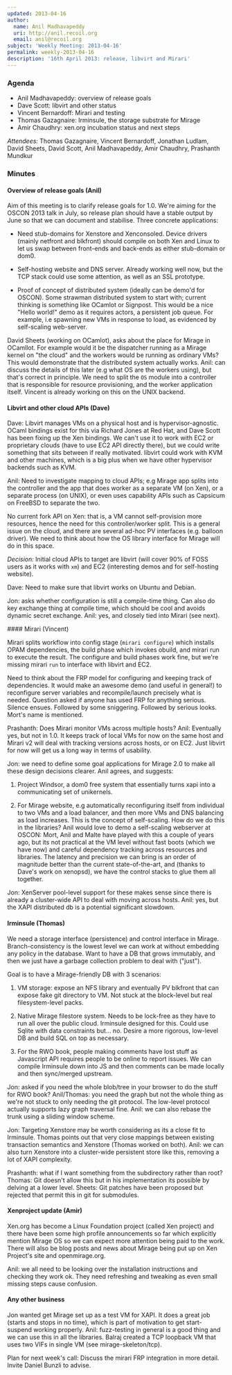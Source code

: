 ```yaml
---
updated: 2013-04-16
author:
  name: Anil Madhavapeddy
  uri: http://anil.recoil.org
  email: anil@recoil.org
subject: 'Weekly Meeting: 2013-04-16'
permalink: weekly-2013-04-16
description: '16th April 2013: release, libvirt and Mirari'
---
```


### Agenda

* Anil Madhavapeddy: overview of release goals
* Dave Scott: libvirt and other status
* Vincent Bernardoff: Mirari and testing
* Thomas Gazagnaire: Irminsule, the storage substrate for Mirage
* Amir Chaudhry: xen.org incubation status and next steps

*Attendees:* Thomas Gazagnaire, Vincent Bernardoff, Jonathan Ludlam, David
Sheets, David Scott, Anil Madhavapeddy, Amir Chaudhry, Prashanth Mundkur

### Minutes

#### Overview of release goals (Anil)

Aim of this meeting is to clarify release goals for 1.0. We're aiming for the
OSCON 2013 talk in July, so release plan should have a stable output by June 
so that we can document and stabilise.  Three concrete applications:

* Need stub-domains for Xenstore and Xenconsoled.  Device drivers (mainly
netfront and blkfront) should compile on both Xen and Linux to let us
swap between front-ends and back-ends as either stub-domain or dom0.

* Self-hosting website and DNS server. Already working well now, but the
TCP stack could use some attention, as well as an SSL prototype.

* Proof of concept of distributed system (ideally can be demo'd for OSCON).
Some strawman distributed system to start with; current thinking is something
like OCamlot or Signpost.  This would be a nice "Hello world!" demo as it
requires actors, a persistent job queue. For example, i.e spawning new VMs in
response to load, as evidenced by self-scaling web-server.

David Sheets (working on OCamlot), asks about the place for Mirage in OCamllot.
For example would it be the dispatcher running as a Mirage kernel on "the
cloud" and the workers would be running as ordinary VMs? This would demonstrate
that the distributed system actually works. Anil: can discuss the details of
this later (e.g what OS are the workers using), but that's correct in
principle.  We need to split the `OS` module into a controller that is
responsible for resource provisioning, and the worker application itself.
Vincent is already working on this on the UNIX backend.

#### Libvirt and other cloud APIs (Dave)

Dave: Libvirt manages VMs on a physical host and is hypervisor-agnostic.  OCaml
bindings exist for this via Richard Jones at Red Hat, and Dave Scott has been
fixing up the Xen bindings.  We can't use it to work with EC2 or proprietary
clouds (have to use EC2 API directly there), but we could write something that
sits between if really motivated. libvirt could work with KVM and other
machines, which is a big plus when we have other hypervisor backends such as
KVM.

Anil: Need to investigate mapping to cloud APIs; e.g Mirage app splits into the
controller and the app that does worker as a separate VM (on Xen), or a
separate process (on UNIX), or even uses capability APIs such as Capsicum on
FreeBSD to separate the two.

No current fork API on Xen: that is, a VM cannot self-provision more
resources, hence the need for this controller/worker split.  This is a general
issue on the cloud, and there are several ad-hoc PV interfaces (e.g. balloon
driver).  We need to think about how the OS library interface for Mirage will
do in this space.

*Decision:* Initial cloud APIs to target are libvirt (will cover 90% of FOSS
users as it works with `xm`) and EC2 (interesting demos and for self-hosting
website).

Dave: Need to make sure that libvirt works on Ubuntu and Debian.

Jon: asks whether configuration is still a compile-time thing.  Can also do 
key exchange thing at compile time, which should be cool and avoids dynamic 
secret exchange.  Anil: yes, and closely tied into Mirari (see next).

#### Mirari (Vincent)

Mirari splits workflow into config stage (`mirari configure`) which installs
OPAM dependencies, the build phase which invokes obuild, and mirari run to
execute the result.  The configure and build phases work fine, but we're
missing mirari `run` to interface with libvirt and EC2.

Need to think about the FRP model for configuring and keeping track of
dependencies.  It would make an awesome demo (and useful in general!) to
reconfigure server variables and recompile/launch precisely what is needed.
Question asked if anyone has used FRP for anything serious.  Silence ensues.
Followed by some sniggering. Followed by serious looks.  Mort's name is mentioned.

Prashanth: Does Mirari monitor VMs across multiple hosts? 
Anil: Eventually yes, but not in 1.0. It keeps track of local VMs for now on
the same host and Mirari v2 will deal with tracking versions 
across hosts, or on EC2.  Just libvirt for now will get us a long way in
terms of usability.

Jon: we need to define some goal applications for Mirage 2.0 to make all these
design decisions clearer.  Anil agrees, and suggests:

1. Project Windsor, a dom0 free system that essentially turns xapi into a
communicating set of unikernels.

2. For Mirage website, e.g automatically reconfiguring itself from 
individual to two VMs and a load balancer, and then more VMs and DNS 
balancing as load increases.  This is the concept of self-scaling.   How do 
we do this in the libraries?  Anil would love to demo a self-scaling webserver at 
OSCON: Mort, Anil and Malte have played with this a couple of years ago, but its
not practical at the VM level without fast boots (which we have now) and careful
dependency tracking across resources and libraries.
The latency and precision we can bring is an order of magnitude better than the
current state-of-the-art, and (thanks to Dave's work on xenopsd), we have the control
stacks to glue them all together.

Jon: XenServer pool-level support for these makes sense since there is already
a cluster-wide API to deal with moving across hosts.
Anil: yes, but the XAPI distributed db is a potential significant slowdown.

#### Irminsule (Thomas)

We need a storage interface (persistence) and control interface in Mirage.  
Branch-consistency is the lowest level we can work at without embedding
any policy in the database.  Want to have a DB that grows immutably, and then we just have a 
garbage collection problem to deal with ("just").

Goal is to have a Mirage-friendly DB with 3 scenarios:

1. VM storage:  expose an NFS library and eventually PV blkfront that can
expose fake git directory to VM.  Not stuck at the block-level but real
filesystem-level packs.

2. Native Mirage filestore system. Needs to be lock-free as they have to run 
all over the public cloud.  Irminsule designed for this.  Could use Sqlite
with data constraints but... no. Desire a more rigorous, low-level DB and
build SQL on top as necessary.

3. For the RWO book, people making comments have lost stuff as Javascript
API requires people to be online to report issues.
We can compile Irminsule down into JS and then comments can be made 
locally and then sync/merged upstream.  

Jon: asked if you need the whole blob/tree in your browser to do the stuff
for RWO book?
Anil/Thomas: you need the graph but not the whole thing as we're not stuck to
only needing the git protocol. The low-level protocol actually supports lazy
graph traversal fine.  Anil: we can also rebase the trunk using a sliding
window scheme.

Jon: Targeting Xenstore may be worth considering as its a close fit to
Irminsule. Thomas points out that very close mappings between existing
transaction semantics and Xenstore (Thomas worked on both).  Anil: we can
also turn Xenstore into a cluster-wide persistent store like this, removing
a lot of XAPI complexity.

Prashanth: what if I want something from the subdirectory rather than root? 
Thomas: Git doesn't allow this but in his implementation its possible by
delving at a lower level. Sheets: Git patches have been proposed but
rejected that permit this in git for submodules.

#### Xenproject update (Amir)

Xen.org has become a Linux Foundation project (called Xen project) and there 
have been some high profile announcements so far which explicitly mention 
Mirage OS so we can expect more attention being paid to the work.  There 
will also be blog posts and news about Mirage being put up on Xen Project's 
site and openmirage.org.

Anil: we all need to be looking over the installation instructions and 
checking they work ok. They need refreshing and tweaking as even small
missing steps cause confusion.

#### Any other business

Jon wanted get Mirage set up as a test VM for XAPI. It does a great job
(starts and stops in no time), which is part of motivation to get start-
suspend working properly.  Anil: fuzz-testing in general is a 
good thing and we can use this in all the libraries.  Balraj created a
TCP loopback VM that uses two VIFs in single VM (see mirage-skeleton/tcp).

Plan for next week's call: Discuss the mirari FRP integration in more detail.
Invite Daniel Bunzli to advise.

